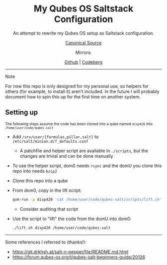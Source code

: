 <div align="center">

# My Qubes OS Saltstack Configuration

An attempt to rewrite my Qubes OS setup as Saltstack configuration.

[Canonical Source](https://git.sr.ht/~xyhhx/qubes-salt)

Mirrors:

[Github](https://github.com/xyhhx/qubes-salt) | [Codeberg](https://codeberg.org/xyhhx/qubes-salt)

</div>

---

> [!NOTE]
> For now this repo is only designed for my personal use, so helpers for others (for example, to install it) aren't included. In the future I will probably document how to spin this up for the first time on another system.

## Setting up

<small>The following steps assume the code has been cloned into a qube named `disp420` into `/home/user/code/qubes-salt`</small>

- Add `/srv/user/{formulas,pillar,salt}` to `/etc/salt/minion.d/f_defaults.conf`
  - A patchfile and helper script are available in `./scripts`, but the changes are trivial and can be done manually
- To use the helper script, dom0 needs `rsync` and the domU you clone this repo into needs `bzip2`
- Clone this repo into a qube
- From dom0, copy in the lift script:

  ```sh
  qvm-run -p disp420 'cat /home/user/code/qubes-salt/scripts/lift.sh' > lift.sh && chmod +x lift.sh
  ```

  - Consider auditing that script

- Use the script to "lift" the code from the domU into dom0:

  ```sh
  ./lift.sh disp420 /home/user/code/qubes-salt
  ```

---

Some references I referred to (thanks!):

- https://git.drkhsh.at/salt-n-pepper/file/README.md.html
- https://forum.qubes-os.org/t/qubes-salt-beginners-guide/20126